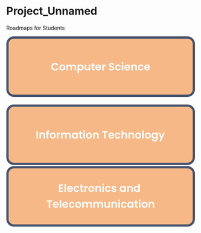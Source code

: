 # Project_Unnamed
Roadmaps for Students

[![computerscience](images/computerscience.svg)](cs/index.html) &nbsp; &nbsp; &nbsp;
[![informationtechnology](images/informationtechnology.svg)](it/index.html)
[![electronicsandtelecommunication](images/electronicsandtelecommunication.svg)](cs/index.html)
